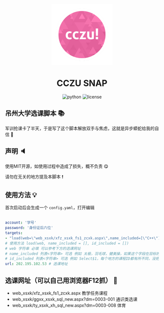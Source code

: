<div align=center>
  <img width=200 src="asset/cczusnap.png"  alt="asset/cczusnap.png"/>
  <h1 align="center">CCZU SNAP</h1>
</div>

<div align=center>
  <img src="https://img.shields.io/badge/python-3.8+-blue" alt="python">
  <img src="https://img.shields.io/github/license/H2Sxxa/cczusnap" alt="license">
</div>

## 吊州大学选课脚本 📚

军训抢课卡了半天，于是写了这个脚本解放双手与焦虑，这就是异步蟒蛇给我的自信 😤

## 声明 🔈

使用MIT开源，如使用过程中造成了损失，概不负责 😋

请勿在无关的地方提及本脚本 ❗

## 使用方法 💡

首次启动后会生成一个 `config.yaml`，打开编辑

```yaml

account: '学号'
password: '身份证后六位'
targets:
- "load(web=\"web_xsxk/xfz_xsxk_fs1_zcxk.aspx\",name_included=[\"C++\"])"
# 使用方法 load(web, name_included = [], id_included = [])
# web 字符串 必填 可以参考下方的选课网址
# name_included 列表<字符串> 可选 例如 太极，羽毛球，健美操，如果这个字段在目标的课程里，就会选择相应的课。
# id_included 列表<字符串> 可选 例如 Select$1，每个地方的课程ID都有所不同，没把握请勿使用。
url: 202.195.102.53 # 选课地址


```

## 选课网址（可以自己用浏览器F12抓） 🔧

 - web_xsxk/xfz_xsxk_fs1_zcxk.aspx 教学任务课程
 - web_xsxk/ggxx_xsxk_sql_new.aspx?dm=0003-001 通识类选课
 - web_xsxk/ty_xsxk_xh_sql_new.aspx?dm=0003-008 体育